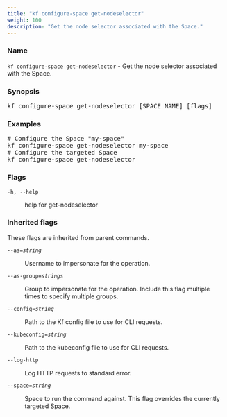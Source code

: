 ```yaml
---
title: "kf configure-space get-nodeselector"
weight: 100
description: "Get the node selector associated with the Space."
---
```

### Name

<code translate="no">kf configure-space get-nodeselector</code> - Get the node selector associated with the Space.

### Synopsis

<pre translate="no">kf configure-space get-nodeselector [SPACE_NAME] [flags]</pre>

### Examples

<pre translate="no">
# Configure the Space &#34;my-space&#34;
kf configure-space get-nodeselector my-space
# Configure the targeted Space
kf configure-space get-nodeselector
</pre>

### Flags

<dl>
<dt><code translate="no">-h, --help</code></dt>
<dd><p>help for get-nodeselector</p>
</dd>
</dl>


### Inherited flags

These flags are inherited from parent commands.

<dl>
<dt><code translate="no">--as=<var translate="no">string</var></code></dt>
<dd><p>Username to impersonate for the operation.</p>
</dd>
<dt><code translate="no">--as-group=<var translate="no">strings</var></code></dt>
<dd><p>Group to impersonate for the operation. Include this flag multiple times to specify multiple groups.</p>
</dd>
<dt><code translate="no">--config=<var translate="no">string</var></code></dt>
<dd><p>Path to the Kf config file to use for CLI requests.</p>
</dd>
<dt><code translate="no">--kubeconfig=<var translate="no">string</var></code></dt>
<dd><p>Path to the kubeconfig file to use for CLI requests.</p>
</dd>
<dt><code translate="no">--log-http</code></dt>
<dd><p>Log HTTP requests to standard error.</p>
</dd>
<dt><code translate="no">--space=<var translate="no">string</var></code></dt>
<dd><p>Space to run the command against. This flag overrides the currently targeted Space.</p>
</dd>
</dl>


